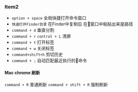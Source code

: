 

### Item2

- `option + space` 全局快捷打开命令窗口
- `快速打开Finder目录` 在Finder中复制后 在窗口中粘贴出来是路径
- `command + d` 垂直分割
- `command + r` `control + L` 清屏
- `command + t` 打开标签
- `command + w` 关闭标签
- `command+shift+h` 剪切历史
- `command + ;` 自动匹配最近执行的命令

#### Mac chrome 刷新
`command + R` 普通刷新
`command + shift + R` 强制刷新
